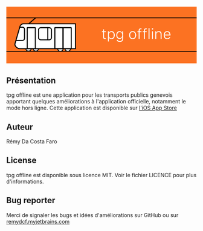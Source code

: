 
![tpg offline logo](banniere.png)

## Présentation

tpg offline est une application pour les transports publics genevois apportant quelques améliorations à l'application officielle, notamment le mode hors ligne.
Cette application est disponible sur [l'iOS App Store](https://itunes.apple.com/us/app/tpg-offline/id1001560047?l=fr&ls=1&mt=8)

## Auteur

Rémy Da Costa Faro

## License

tpg offline est disponible sous licence MIT. Voir le fichier LICENCE pour plus d'informations.

## Bug reporter

Merci de signaler les bugs et idées d'améliorations sur GitHub ou sur [remydcf.myjetbrains.com](https://remydcf.myjetbrains.com/youtrack/issues?q=project%3A+%7Btpg+offline+(iOS)%7D+sort+by%3A+State%2C+Updated)
